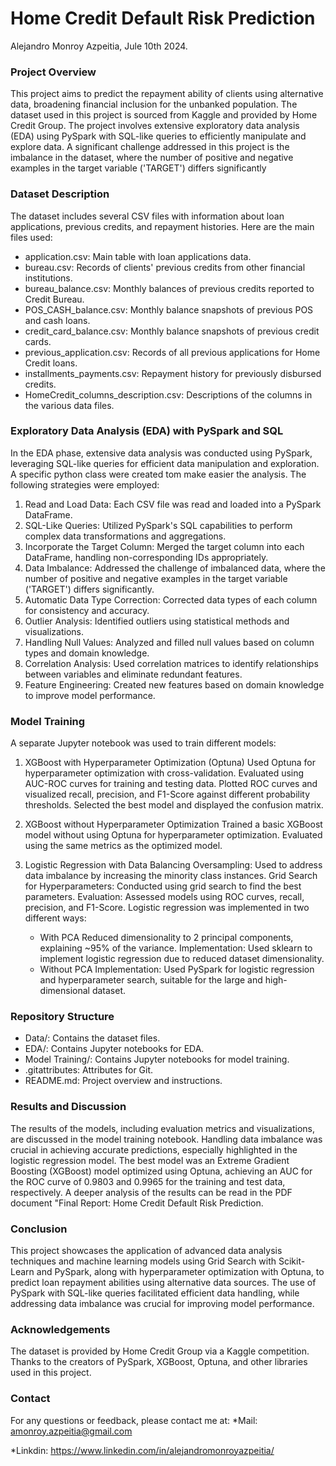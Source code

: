 # Home Credit Default Risk Prediction

Alejandro Monroy Azpeitia, Jule 10th 2024.



### Project Overview
This project aims to predict the repayment ability of clients using alternative data, broadening financial inclusion for the unbanked population. The dataset used in this project is sourced from Kaggle and provided by Home Credit Group. The project involves extensive exploratory data analysis (EDA) using PySpark with SQL-like queries to efficiently manipulate and explore data. A significant challenge addressed in this project is the imbalance in the dataset, where the number of positive and negative examples in the target variable ('TARGET') differs significantly



### Dataset Description
The dataset includes several CSV files with information about loan applications, previous credits, and repayment histories.  Here are the main files used:

* application.csv: Main table with loan applications data.
* bureau.csv: Records of clients' previous credits from other financial institutions.
* bureau_balance.csv: Monthly balances of previous credits reported to Credit Bureau.
* POS_CASH_balance.csv: Monthly balance snapshots of previous POS and cash loans.
* credit_card_balance.csv: Monthly balance snapshots of previous credit cards.
* previous_application.csv: Records of all previous applications for Home Credit loans.
* installments_payments.csv: Repayment history for previously disbursed credits.
* HomeCredit_columns_description.csv: Descriptions of the columns in the various data files.



### Exploratory Data Analysis (EDA) with PySpark and SQL

In the EDA phase, extensive data analysis was conducted using PySpark, leveraging SQL-like queries for efficient data manipulation and exploration. A specific python class were created tom make easier the analysis. The following strategies were employed:

1. Read and Load Data: Each CSV file was read and loaded into a PySpark DataFrame.
2. SQL-Like Queries: Utilized PySpark's SQL capabilities to perform complex data transformations and aggregations.
3. Incorporate the Target Column: Merged the target column into each DataFrame, handling non-corresponding IDs appropriately.
4. Data Imbalance: Addressed the challenge of imbalanced data, where the number of positive and negative examples in the target variable ('TARGET') differs significantly.
5. Automatic Data Type Correction: Corrected data types of each column for consistency and accuracy.
6. Outlier Analysis: Identified outliers using statistical methods and visualizations.
7. Handling Null Values: Analyzed and filled null values based on column types and domain knowledge.
8. Correlation Analysis: Used correlation matrices to identify relationships between variables and eliminate redundant features.
9. Feature Engineering: Created new features based on domain knowledge to improve model performance.



### Model Training
A separate Jupyter notebook was used to train different models:

1. XGBoost with Hyperparameter Optimization (Optuna)
Used Optuna for hyperparameter optimization with cross-validation.
Evaluated using AUC-ROC curves for training and testing data.
Plotted ROC curves and visualized recall, precision, and F1-Score against different probability thresholds.
Selected the best model and displayed the confusion matrix.
2. XGBoost without Hyperparameter Optimization
Trained a basic XGBoost model without using Optuna for hyperparameter optimization.
Evaluated using the same metrics as the optimized model.
3. Logistic Regression with Data Balancing
Oversampling: Used to address data imbalance by increasing the minority class instances.
Grid Search for Hyperparameters: Conducted using grid search to find the best parameters.
Evaluation: Assessed models using ROC curves, recall, precision, and F1-Score.
Logistic regression was implemented in two different ways:

    *  With PCA
Reduced dimensionality to 2 principal components, explaining ~95% of the variance.
Implementation: Used sklearn to implement logistic regression due to reduced dataset dimensionality.
    *  Without PCA
Implementation: Used PySpark for logistic regression and hyperparameter search, suitable for the large and high-dimensional dataset.




### Repository Structure
* Data/: Contains the dataset files.
* EDA/: Contains Jupyter notebooks for EDA.
*  Model Training/: Contains Jupyter notebooks for model training.
* .gitattributes: Attributes for Git.
* README.md: Project overview and instructions.


### Results and Discussion
The results of the models, including evaluation metrics and visualizations, are discussed in the model training notebook. Handling data imbalance was crucial in achieving accurate predictions, especially highlighted in the logistic regression model. The best model was an Extreme Gradient Boosting (XGBoost) model optimized using Optuna, achieving an AUC for the ROC curve of 0.9803 and 0.9965 for the training and test data, respectively. A deeper analysis of the results can be read in the PDF document "Final Report: Home Credit Default Risk Prediction.



### Conclusion
This project showcases the application of advanced data analysis techniques and machine learning models using Grid Search with Scikit-Learn and PySpark, along with hyperparameter optimization with Optuna, to predict loan repayment abilities using alternative data sources. The use of PySpark with SQL-like queries facilitated efficient data handling, while addressing data imbalance was crucial for improving model performance.


### Acknowledgements
The dataset is provided by Home Credit Group via a Kaggle competition.
Thanks to the creators of PySpark, XGBoost, Optuna, and other libraries used in this project.







### Contact
For any questions or feedback, please contact me at:
*Mail: amonroy.azpeitia@gmail.com

*Linkdin: https://www.linkedin.com/in/alejandromonroyazpeitia/


